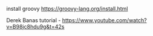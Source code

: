 install groovy https://groovy-lang.org/install.html

Derek Banas tutorial - https://www.youtube.com/watch?v=B98jc8hdu9g&t=42s